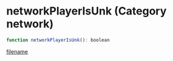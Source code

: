 # networkPlayerIsUnk (Category network)

```js
function networkPlayerIsUnk(): boolean
```

[filename](networkPlayerIsUnk_m.md ':include')